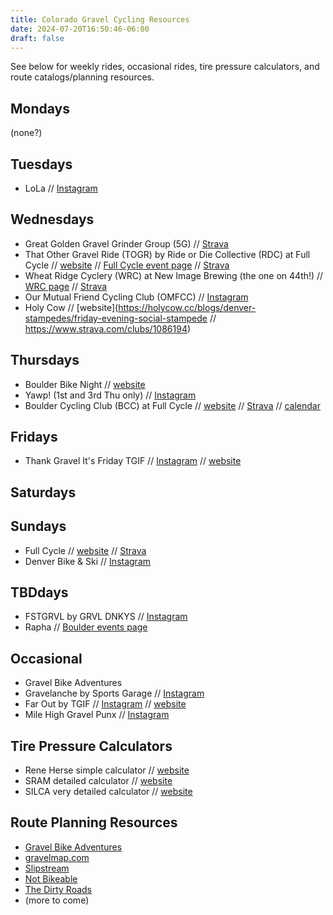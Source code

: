 ```yaml
---
title: Colorado Gravel Cycling Resources
date: 2024-07-20T16:50:46-06:00
draft: false
---
```

See below for weekly rides, occasional rides, tire pressure calculators, and route catalogs/planning resources.

## Mondays
(none?)

## Tuesdays
- LoLa // [Instagram](https://www.instagram.com/lolagrvl/)

## Wednesdays
- Great Golden Gravel Grinder Group (5G) // [Strava](https://www.strava.com/clubs/1059707)
- That Other Gravel Ride (TOGR) by Ride or Die Collective (RDC) at Full Cycle // [website](https://rideordie.org/events) // [Full Cycle event page](https://www.fullcyclebikes.com/events/shop-rides-pg1382.htm) // [Strava](https://www.strava.com/clubs/225400)
- Wheat Ridge Cyclery (WRC) at New Image Brewing (the one on 44th!) // [WRC page](https://www.wheatridgecyclery.com/articles/bike-club-pg526.htm) // [Strava](https://www.strava.com/clubs/WRC_NI_BikeClub)
- Our Mutual Friend Cycling Club (OMFCC) // [Instagram](https://www.instagram.com/omfcyclingclub/)
- Holy Cow // [website](https://holycow.cc/blogs/denver-stampedes/friday-evening-social-stampede // https://www.strava.com/clubs/1086194)

## Thursdays
- Boulder Bike Night // [website](https://instagram.com/boulderbikenight)
- Yawp! (1st and 3rd Thu only) // [Instagram](https://instagram.com/yawp_cyclery)
- Boulder Cycling Club (BCC) at Full Cycle // [website](https://www.fullcyclebikes.com/events/shop-rides-pg1382.htm) // [Strava](https://www.strava.com/clubs/225400) // [calendar](https://bouldercyclingclub.org/calendar/)

## Fridays
- Thank Gravel It's Friday TGIF // [Instagram](https://instagram.com/thankgravelitsfriday) // [website](https://www.thankgravelitsfriday.com)

## Saturdays

## Sundays
- Full Cycle // [website](https://www.fullcyclebikes.com/events/shop-rides-pg1382.htm) // [Strava](https://www.strava.com/clubs/225400)
- Denver Bike & Ski // [Instagram](https://www.instagram.com/denverbikeandski/)

## TBDdays
- FSTGRVL by GRVL DNKYS // [Instagram]( https://www.instagram.com/grvl_dnkys/)
- Rapha // [Boulder events page](https://www.rapha.cc/gb/en/events/calendar?city=boulder&clubhouse=Boulder&clubhouseRides=show&country=uscentral&rccRides=show)

## Occasional
- Gravel Bike Adventures
- Gravelanche by Sports Garage // [Instagram](https://www.instagram.com/sportsgaragecycling/)
- Far Out by TGIF // [Instagram](https://instagram.com/thankgravelitsfriday) // [website](https://www.thankgravelitsfriday.com)
- Mile High Gravel Punx // [Instagram](https://instagram.com/milehighgravelpunx)

## Tire Pressure Calculators
- Rene Herse simple calculator // [website](https://www.renehersecycles.com/tire-pressure-calculator/)
- SRAM detailed calculator // [website](https://axs.sram.com/guides/tire/pressure)
- SILCA very detailed calculator // [website](https://silca.cc/pages/app-tire-pressure-calculator)

## Route Planning Resources
- [Gravel Bike Adventures](http://gravelbikeadventures.com)
- [gravelmap.com](gravelmap.com)
- [Slipstream](https://rideslipstream.ai)
- [Not Bikeable](https://www.notbikeable.com/blog)
- [The Dirty Roads](https://thedirtyroads.com)
- (more to come)